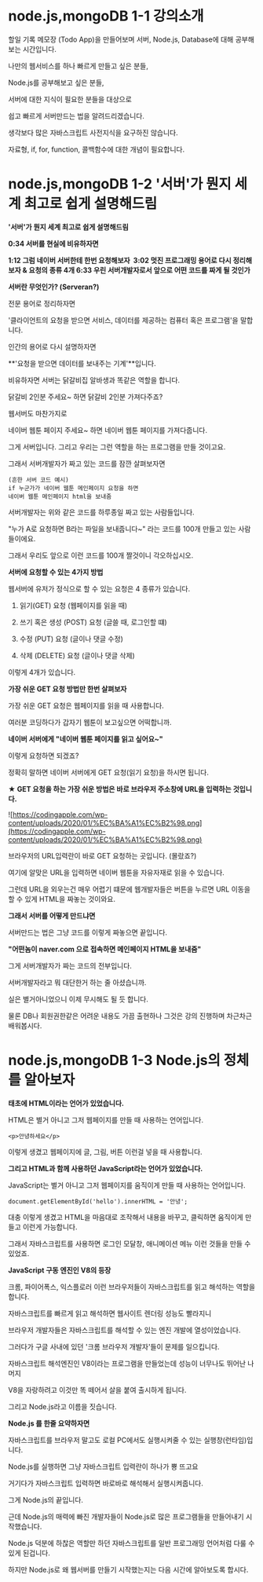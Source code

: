 # node.js,mongoDB 1-1 강의소개

할일 기록 메모장 (Todo App)을 만들어보며 서버, Node.js, Database에 대해 공부해보는 시간입니다.

나만의 웹서비스를 하나 빠르게 만들고 싶은 분들,

Node.js를 공부해보고 싶은 분들,

서버에 대한 지식이 필요한 분들을 대상으로

쉽고 빠르게 서버만드는 법을 알려드리겠습니다.

생각보다 많은 자바스크립트 사전지식을 요구하진 않습니다.

자료형, if, for, function, 콜백함수에 대한 개념이 필요합니다.

# node.js,mongoDB 1-2 ****'서버'가 뭔지 세계 최고로 쉽게 설명해드림****

****'서버'가 뭔지 세계 최고로 쉽게 설명해드림****

**0:34 서버를 현실에 비유하자면**

**1:12 그럼 네이버 서버한테 한번 요청해보자 
3:02 멋진 프로그래밍 용어로 다시 정리해보자 & 요청의 종류 4개
6:33 우린 서버개발자로서 앞으로 어떤 코드를 짜게 될 것인가**

**서버란 무엇인가? (Serveran?)**

전문 용어로 정리하자면

'클라이언트의 요청을 받으면 서비스, 데이터를 제공하는 컴퓨터 혹은 프로그램'을 말합니다.

인간의 용어로 다시 설명하자면

**'요청을 받으면 데이터를 보내주는 기계'**입니다.

비유하자면 서버는 닭갈비집 알바생과 똑같은 역할을 합니다.

닭갈비 2인분 주세요~ 하면 닭갈비 2인분 가져다주죠?

웹서버도 마찬가지로

네이버 웹툰 페이지 주세요~ 하면 네이버 웹툰 페이지를 가져다줍니다.

그게 서버입니다. 그리고 우리는 그런 역할을 하는 프로그램을 만들 것이고요.

그래서 서버개발자가 짜고 있는 코드를 잠깐 살펴보자면

```
(흔한 서버 코드 예시)
if 누군가가 네이버 웹툰 메인페이지 요청을 하면
네이버 웹툰 메인페이지 html을 보내줌
```

서버개발자는 위와 같은 코드를 하루종일 짜고 있는 사람들입니다.

"누가 A로 요청하면 B라는 파일을 보내줍니다~" 라는 코드를 100개 만들고 있는 사람들이에요.

그래서 우리도 앞으로 이런 코드를 100개 짤것이니 각오하십시오.

**서버에 요청할 수 있는 4가지 방법**

웹서버에 유저가 정식으로 할 수 있는 요청은 4 종류가 있습니다.

1. 읽기(GET) 요청 (웹페이지를 읽을 때)

2. 쓰기 혹은 생성 (POST) 요청 (글쓸 때, 로그인할 떄)

3. 수정 (PUT) 요청 (글이나 댓글 수정)

4. 삭제 (DELETE) 요청 (글이나 댓글 삭제)

이렇게 4개가 있습니다.

**가장 쉬운 GET 요청 방법만 한번 살펴보자**

가장 쉬운 GET 요청은 웹페이지를 읽을 때 사용합니다.

여러분 코딩하다가 갑자기 웹툰이 보고싶으면 어떡합니까.

**네이버 서버에게 "네이버 웹툰 페이지를 읽고 싶어요~"**

이렇게 요청하면 되겠죠?

정확히 말하면 네이버 서버에게 GET 요청(읽기 요청)을 하시면 됩니다.

**★ GET 요청을 하는 가장 쉬운 방법은 바로 브라우저 주소창에 URL을 입력하는 것입니다.**

![https://codingapple.com/wp-content/uploads/2020/01/%EC%BA%A1%EC%B2%98.png](https://codingapple.com/wp-content/uploads/2020/01/%EC%BA%A1%EC%B2%98.png)

브라우저의 URL입력란이 바로 GET 요청하는 곳입니다. (몰랐죠?)

여기에 알맞은 URL을 입력하면 네이버 웹툰을 자유자재로 읽을 수 있습니다.

그런데 URL을 외우는건 매우 어렵기 떄문에 웹개발자들은 버튼을 누르면 URL 이동을 할 수 있게 HTML을 짜놓는 것이와요.

**그래서 서버를 어떻게 만드냐면**

서버만드는 법은 그냥 코드를 이렇게 짜놓으면 끝입니다.

**"어떤놈이 naver.com 으로 접속하면 메인페이지 HTML을 보내줌"**

그게 서버개발자가 짜는 코드의 전부입니다.

서버개발자라고 뭐 대단한거 하는 줄 아셨습니까.

실은 별거아니었으니 이제 무시해도 될 듯 합니다.

물론 DB나 회원권한같은 어려운 내용도 가끔 출현하나 그것은 강의 진행하며 차근차근 배워봅시다.

# node.js,mongoDB 1-3 ****Node.js의 정체를 알아보자****

**태초에 HTML이라는 언어가 있었습니다.**

HTML은 별거 아니고 그저 웹페이지를 만들 때 사용하는 언어입니다.

```
<p>안녕하세요</p>
```

이렇게 생겼고 웹페이지에 글, 그림, 버튼 이런걸 넣을 때 사용합니다.

**그리고 HTML과 함께 사용하던 JavaScript라는 언어가 있었습니다.**

JavaScript는 별거 아니고 그저 웹페이지를 움직이게 만들 때 사용하는 언어입니다.

```
document.getElementById('hello').innerHTML = '안녕';
```

대충 이렇게 생겼고 HTML을 마음대로 조작해서 내용을 바꾸고, 클릭하면 움직이게 만들고 이런게 가능합니다.

그래서 자바스크립트를 사용하면 로그인 모달창, 애니메이션 메뉴 이런 것들을 만들 수 있었죠.

**JavaScript 구동 엔진인 V8의 등장**

크롬, 파이어폭스, 익스플로러 이런 브라우저들이 자바스크립트를 읽고 해석하는 역할을 합니다.

자바스크립트를 빠르게 읽고 해석하면 웹사이트 렌더링 성능도 빨라지니

브라우저 개발자들은 자바스크립트를 해석할 수 있는 엔진 개발에 열성이었습니다.

그러다가 구글 사내에 있던 '크롬 브라우저 개발자'들이 문제를 일으킵니다.

자바스크립트 해석엔진인 V8이라는 프로그램을 만들었는데 성능이 너무나도 뛰어난 나머지

V8을 자랑하려고 이것만 똑 떼어서 살을 붙여 출시하게 됩니다.

그리고 Node.js라고 이름을 짓습니다.

**Node.js 를 한줄 요약하자면**

자바스크립트를 브라우저 말고도 로컬 PC에서도 실행시켜줄 수 있는 실행창(런타임)입니다.

Node.js를 실행하면 그냥 자바스크립트 입력란이 하나가 뿅 뜨고요

거기다가 자바스크립트 입력하면 바로바로 해석해서 실행시켜줍니다.

그게 Node.js의 끝입니다.

근데 Node.js의 매력에 빠진 개발자들이 Node.js로 많은 프로그램들을 만들어내기 시작했습니다.

Node.js 덕분에 하찮은 역할만 하던 자바스크립트를 일반 프로그래밍 언어처럼 다룰 수 있게 된겁니다.

하지만 Node.js로 왜 웹서버를 만들기 시작했는지는 다음 시간에 알아보도록 합시다.